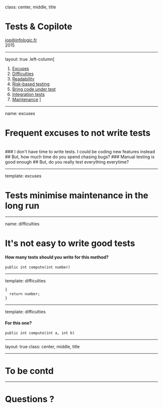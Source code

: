 class: center, middle, title
# Tests & Copilote

[jop@infologic.fr](mailto:jop@infologic.fr)<br>2015

---
layout: true
.left-column[
1. [Excuses](#excuses)
1. [Difficulties](#difficulties)
1. [Readability](#readability)
1. [Risk-based testing](#risk)
1. [Bring code under test](#undertest)
1. [Integration tests](#integration)
1. [Maintenance](#maint)
]

---
name: excuses
# Frequent excuses to not write tests
<br>
### I don't have time to write tests. I could be coding new features instead
## But, how much time do you spend chasing bugs?
### Manual testing is good enough
## But, do you really test everything everytime?

---
template: excuses
# Tests **minimise maintenance** in the long run

---
name: difficulties
# It's not easy to write good tests
#### How many tests should you write for this method?
```
public int compute(int number)
```

---
template: difficulties
```
{
  return number;
}
```

---
template: difficulties
#### For this one?
```
public int compute(int a, int b)
```

---
layout: true
class: center, middle, title

---
# To be contd

---
# Questions ?
